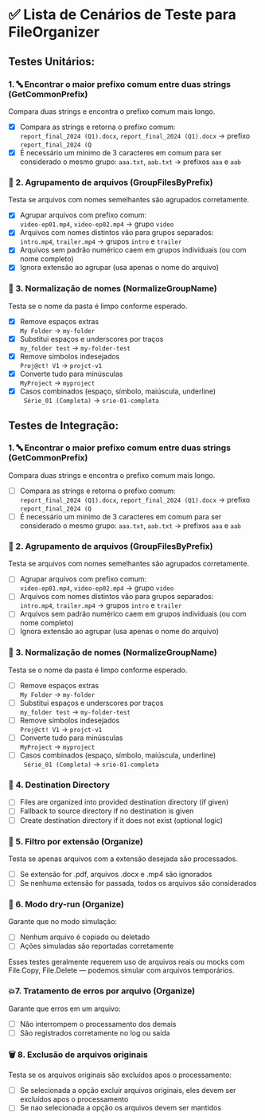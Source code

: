 # ✅ Lista de Cenários de Teste para FileOrganizer
## Testes Unitários:
### 1. 🔤 Encontrar o maior prefixo comum entre duas strings (GetCommonPrefix)
Compara duas strings e encontra o prefixo comum mais longo.

- [x] Compara as strings e retorna o prefixo comum:  
`report_final_2024 (Q1).docx`, `report_final_2024 (Q1).docx` → prefixo `report_final_2024 (Q`
- [x] É necessário um mínimo de 3 caracteres em comum para ser considerado o mesmo grupo:
`aaa.txt`, `aab.txt` → prefixos `aaa` e `aab`

### 📁 2. Agrupamento de arquivos (GroupFilesByPrefix)
Testa se arquivos com nomes semelhantes são agrupados corretamente.

- [x] Agrupar arquivos com prefixo comum:  
`video-ep01.mp4`, `video-ep02.mp4` → grupo `video`
- [x] Arquivos com nomes distintos vão para grupos separados:  
`intro.mp4`, `trailer.mp4` → grupos `intro` e `trailer`
- [x] Arquivos sem padrão numérico caem em grupos individuais (ou com nome completo)
- [x] Ignora extensão ao agrupar (usa apenas o nome do arquivo)

### 📝 3. Normalização de nomes (NormalizeGroupName)
Testa se o nome da pasta é limpo conforme esperado.

- [x] Remove espaços extras  
` My Folder ` → `my-folder`
- [x] Substitui espaços e underscores por traços  
`my_folder test` → `my-folder-test`
- [x] Remove símbolos indesejados  
`Proj@ct! V1` → `projct-v1`
- [x] Converte tudo para minúsculas  
`MyProject` → `myproject`
- [x] Casos combinados (espaço, símbolo, maiúscula, underline)  
` Série_01 (Completa)` → `srie-01-completa`

## Testes de Integração:
### 1. 🔤 Encontrar o maior prefixo comum entre duas strings (GetCommonPrefix)
Compara duas strings e encontra o prefixo comum mais longo.

- [ ] Compara as strings e retorna o prefixo comum:  
`report_final_2024 (Q1).docx`, `report_final_2024 (Q1).docx` → prefixo `report_final_2024 (Q`
- [ ] É necessário um mínimo de 3 caracteres em comum para ser considerado o mesmo grupo:
`aaa.txt`, `aab.txt` → prefixos `aaa` e `aab`

### 📁 2. Agrupamento de arquivos (GroupFilesByPrefix)
Testa se arquivos com nomes semelhantes são agrupados corretamente.

- [ ] Agrupar arquivos com prefixo comum:  
`video-ep01.mp4`, `video-ep02.mp4` → grupo `video`
- [ ] Arquivos com nomes distintos vão para grupos separados:  
`intro.mp4`, `trailer.mp4` → grupos `intro` e `trailer`
- [ ] Arquivos sem padrão numérico caem em grupos individuais (ou com nome completo)
- [ ] Ignora extensão ao agrupar (usa apenas o nome do arquivo)

### 📝 3. Normalização de nomes (NormalizeGroupName)
Testa se o nome da pasta é limpo conforme esperado.

- [ ] Remove espaços extras  
` My Folder ` → `my-folder`
- [ ] Substitui espaços e underscores por traços  
`my_folder test` → `my-folder-test`
- [ ] Remove símbolos indesejados  
`Proj@ct! V1` → `projct-v1`
- [ ] Converte tudo para minúsculas  
`MyProject` → `myproject`
- [ ] Casos combinados (espaço, símbolo, maiúscula, underline)  
` Série_01 (Completa)` → `srie-01-completa`

### 🧪 4. Destination Directory

- [ ] Files are organized into provided destination directory (if given)
- [ ] Fallback to source directory if no destination is given
- [ ] Create destination directory if it does not exist (optional logic)

### 📄 5. Filtro por extensão (Organize)
Testa se apenas arquivos com a extensão desejada são processados.

- [ ] Se extensão for .pdf, arquivos .docx e .mp4 são ignorados
- [ ] Se nenhuma extensão for passada, todos os arquivos são considerados

### 🚫 6. Modo dry-run (Organize)
Garante que no modo simulação:

- [ ] Nenhum arquivo é copiado ou deletado
- [ ] Ações simuladas são reportadas corretamente

Esses testes geralmente requerem uso de arquivos reais ou mocks com File.Copy, File.Delete — podemos simular com arquivos temporários.

### 💥7. Tratamento de erros por arquivo (Organize)
Garante que erros em um arquivo:

- [ ] Não interrompem o processamento dos demais
- [ ] São registrados corretamente no log ou saída

### 🗑️ 8.  Exclusão de arquivos originais
Testa se os arquivos originais são excluídos apos o processamento:

- [ ] Se selecionada a opção excluír arquivos originais, eles devem ser excluídos apos o processamento
- [ ] Se nao selecionada a opção os arquivos devem ser mantidos
